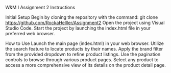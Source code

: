 W&M I Assignment 2 Instructions


Initial Setup
    Begin by cloning the repository with the command:
    git clone https://github.com/RockaHelller/Assignment2
    Open the project using Visual Studio Code.
    Start the project by launching the index.html file in your preferred web browser.

How to Use
    Launch the main page (index.html) in your web browser.
    Utilize the search feature to locate products by their names.
    Apply the brand filter from the provided dropdown to refine product listings.
    Use the pagination controls to browse through various product pages.
    Select any product to access a more comprehensive view of its details on the product detail page.


